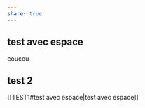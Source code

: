 ```yaml
---
share: true
---
```


## test avec espace

coucou

## test 2

[[TEST1#test avec espace|test avec espace]]


